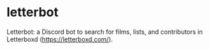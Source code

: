 # letterbot
Letterbot: a Discord bot to search for films, lists, and contributors in Letterboxd (https://letterboxd.com/).
